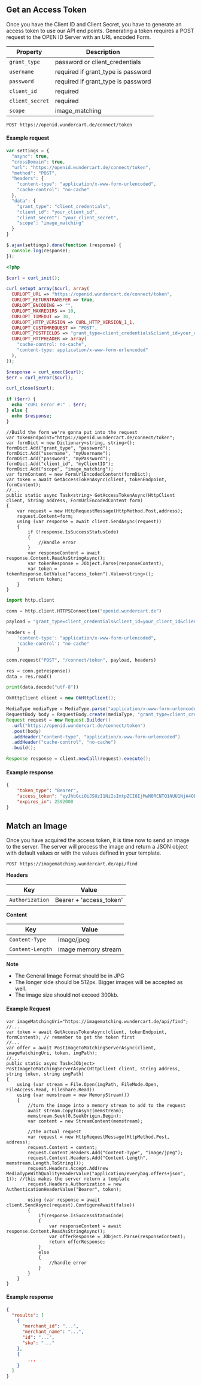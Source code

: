 ## Get an Access Token

Once you have the Client ID and Client Secret, you have to generate an access token to use our API end points. Generating a token requires a POST request to the OPEN ID Server with an URL encoded Form.

Property | Description
---|---
`grant_type` | password or client_credentials
`username` | required if grant_type is password
`password` | required if grant_type is password
`client_id` | required 
`client_secret` | required 
`scope` | image_matching


```endpoint
POST https://openid.wundercart.de/connect/token
```

#### Example request

```javascript
var settings = {
  "async": true,
  "crossDomain": true,
  "url": "https://openid.wundercart.de/connect/token",
  "method": "POST",
  "headers": {
    "content-type": "application/x-www-form-urlencoded",
    "cache-control": "no-cache"
  },
  "data": {
    "grant_type": "client_credentials",
    "client_id": "your_client_id",
    "client_secret": "your_client_secret",
    "scope": "image_matching"
  }
}

$.ajax(settings).done(function (response) {
  console.log(response);
});
```

```php
<?php

$curl = curl_init();

curl_setopt_array($curl, array(
  CURLOPT_URL => "https://openid.wundercart.de/connect/token",
  CURLOPT_RETURNTRANSFER => true,
  CURLOPT_ENCODING => "",
  CURLOPT_MAXREDIRS => 10,
  CURLOPT_TIMEOUT => 30,
  CURLOPT_HTTP_VERSION => CURL_HTTP_VERSION_1_1,
  CURLOPT_CUSTOMREQUEST => "POST",
  CURLOPT_POSTFIELDS => "grant_type=client_credentials&client_id=your_client_id&client_secret=your_client_secret&scope=image_matching",
  CURLOPT_HTTPHEADER => array(
    "cache-control: no-cache",
    "content-type: application/x-www-form-urlencoded"
  ),
));

$response = curl_exec($curl);
$err = curl_error($curl);

curl_close($curl);

if ($err) {
  echo "cURL Error #:" . $err;
} else {
  echo $response;
}
```

```csp
//Build the form we're gonna put into the request 
var tokenEndpoint="https://openid.wundercart.de/connect/token";
var formDict = new Dictionary<string, string>();
formDict.Add("grant_type", "password");
formDict.Add("username", "myUsername");
formDict.Add("password", "myPassword");
formDict.Add("client_id", "myClientID");
formDict.Add("scope", "image_matching");
var formContent = new FormUrlEncodedContent(formDict);
var token = await GetAccessTokenAsync(client, tokenEndpoint, formContent);
//... 
public static async Task<string> GetAccessTokenAsync(HttpClient client, String address, FormUrlEncodedContent form)
{
    var request = new HttpRequestMessage(HttpMethod.Post,address);
    request.Content=form;
    using (var response = await client.SendAsync(request))
    {
        if (!response.IsSuccessStatusCode)
        {
            //Handle error 
        }
        var responseContent = await response.Content.ReadAsStringAsync();
        var tokenResponse = JObject.Parse(responseContent);
        var token = tokenResponse.GetValue("access_token").Value<string>();
        return token;
    }
}
```

```python
import http.client

conn = http.client.HTTPSConnection("openid.wundercart.de")

payload = "grant_type=client_credentials&client_id=your_client_id&client_secret=your_client_secret&scope=image_matching"

headers = {
    'content-type': "application/x-www-form-urlencoded",
    'cache-control': "no-cache"
    }

conn.request("POST", "/connect/token", payload, headers)

res = conn.getresponse()
data = res.read()

print(data.decode("utf-8"))
```

```java
OkHttpClient client = new OkHttpClient();

MediaType mediaType = MediaType.parse("application/x-www-form-urlencoded");
RequestBody body = RequestBody.create(mediaType, "grant_type=client_credentials&client_id=your_client_id&client_secret=your_client_secret&scope=image_matching");
Request request = new Request.Builder()
  .url("https://openid.wundercart.de/connect/token")
  .post(body)
  .addHeader("content-type", "application/x-www-form-urlencoded")
  .addHeader("cache-control", "no-cache")
  .build();

Response response = client.newCall(request).execute();
```

#### Example response

```json
{
    "token_type": "Bearer",
    "access_token": "eyJhbGciOiJSUzI1NiIsImtpZCI6IjMwN0RCNTQ1NUU1NjA4OEMzQTA1OEY4QzEzNkFDOEIyRDk3ODBEQUUiLCJ0eXAiOiJKV1QifQ.eyJqdGkiOiJkMmIwNTY3Yy1iNjRmLTQzNTUtYWMzNy04OThmNjRiZDk3NzQiLCJ1c2FnZSI6ImFjY2Vzc190b2tlbiIsImNmZF9sdmwiOiJwcml2YXRlIiwic2NvcGUiOiJpbWFnZV9tYXRjaGluZyIsInN1YiI6IjgwZTJhNmIzZTY4MWNmYTAzODFlNGRhZSIsImF1ZCI6Imh0dHBzOi8vYXBpLnd1bmRlcmNhcnQuZGUiLCJhenAiOiI4MGUyYTZiM2U2ODFjZmEwMzgxZTRkYWUiLCJuYmYiOjE0OTczNzMxMDcsImV4cCI6MTQ5OTk2NTEwNywiaWF0IjoxNDk3MzczMTA3LCJpc3MiOiJodHRwczovL29wZW5pZC53dW5kZXJjYXJ0LmRlLyJ9.K0VRhlGuzvRKKLTwnEAk0VX0t534D25xy4MBXrB8fNQ5wuUgvbSCjA_webuWQZCpKYw7lojP46lry0JTh7wj0sb6BCj0JOGEMOkjbKZzExsyYbAhOhrC1sXysY1b2dPUkcVeRC13N2W5BXfNiNuG2OXMGt9eiFqIJDnIycCdk1KRYwXXRja-z4cVH8DoQCn8j9-K1jqDEYm82Jvt9U7_96gobYagttYma1s7YV2XQdYgANyPb1VdIxO6d4-Dm8KiL044APsre6GGAO9HGmUOz1Xj52gYAtLJpuWru1lyvoWdN7_wRgEdGxHmAS-85o14eOkoLDAd2Pemi1e1u0Hp1g",
    "expires_in": 2592000
}
```


## Match an Image

Once you have acquired the access token, it is time now to send an image to the server. The server will process the image and return a JSON object with default values or with the values defined in your template.

```endpoint
POST https://imagematching.wundercart.de/api/find
```

**Headers**

Key | Value
---|---
`Authorization` | Bearer + 'access_token'

**Content**

Key | Value
---|---
`Content-Type` | image/jpeg
`Content-Length` | image memory stream

**Note**

*  The General Image Format should be in JPG
*  The longer side should be 512px. Bigger images will be accepted as well.
*  The image size should not exceed 300kb.

#### Example Request

```csp
var imageMatchingUri="https://imagematching.wundercart.de/api/find";
//... 
var token = await GetAccessTokenAsync(client, tokenEndpoint, formContent); // remember to get the token first 
//... 
var offer = await PostImageToMatchingServerAsync(client, imageMatchingUri, token, imgPath);
//... 
public static async Task<JObject> PostImageToMatchingServerAsync(HttpClient client, string address, string token, string imgPath)
{
    using (var stream = File.Open(imgPath, FileMode.Open, FileAccess.Read, FileShare.Read))
    using (var memstream = new MemoryStream())
    {
        //turn the image into a memory stream to add to the request 
        await stream.CopyToAsync(memstream);
        memstream.Seek(0,SeekOrigin.Begin);
        var content = new StreamContent(memstream);
 
        //the actual request 
        var request = new HttpRequestMessage(HttpMethod.Post, address);
        request.Content = content;
        request.Content.Headers.Add("Content-Type", "image/jpeg");
        request.Content.Headers.Add("Content-Length", memstream.Length.ToString());
        request.Headers.Accept.Add(new MediaTypeWithQualityHeaderValue("application/everybag.offers+json", 1)); //this makes the server return a template 
        request.Headers.Authorization = new AuthenticationHeaderValue("Bearer", token);
 
        using (var response = await client.SendAsync(request).ConfigureAwait(false))
        {
            if(response.IsSuccessStatusCode)
            {
                var responseContent = await response.Content.ReadAsStringAsync();
                var offerResponse = JObject.Parse(responseContent);
                return offerResponse;
            }
            else
            {
                //handle error 
            }
        }
    }
}
```


#### Example response

```json
{
  "results": [
    {
      "merchant_id": "...",
      "merchant_name": "...",
      "id": "...",
      "sku": "..."
    },
    {
        ...
    }
  ]
}
```